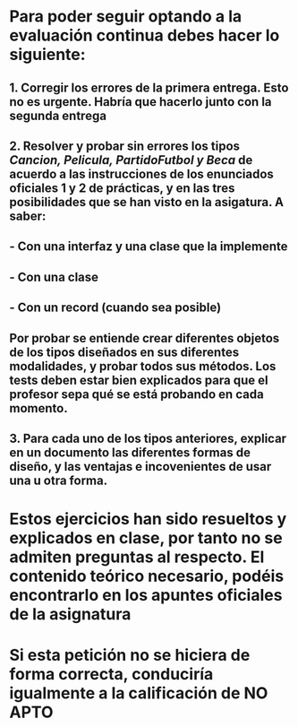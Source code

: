 # Para poder seguir optando a la evaluación continua debes hacer lo siguiente:
## 1. Corregir los errores de la primera entrega. Esto no es urgente. Habría que hacerlo junto con la segunda entrega
## 2. Resolver y probar sin errores los tipos *Cancion, Pelicula, PartidoFutbol y Beca* de acuerdo a las instrucciones de los enunciados oficiales 1 y 2 de prácticas, y en las tres posibilidades que se han visto en la asigatura. A saber:
  ## - Con una interfaz y una clase que la implemente
  ## - Con una clase
  ## - Con un record (cuando sea posible)
## Por probar se entiende crear diferentes objetos de los tipos diseñados en sus diferentes modalidades, y probar todos sus métodos. Los tests deben estar bien explicados para que el profesor sepa qué se está probando en cada momento.
## 3. Para cada uno de los tipos anteriores, explicar en un documento las diferentes formas de diseño, y las ventajas e incovenientes de usar una u otra forma.
# Estos ejercicios han sido resueltos y explicados en clase, por tanto no se admiten preguntas al respecto. El contenido teórico necesario, podéis encontrarlo en los apuntes oficiales de la asignatura
# Si esta petición no se hiciera de forma correcta, conduciría igualmente a la calificación de NO APTO
